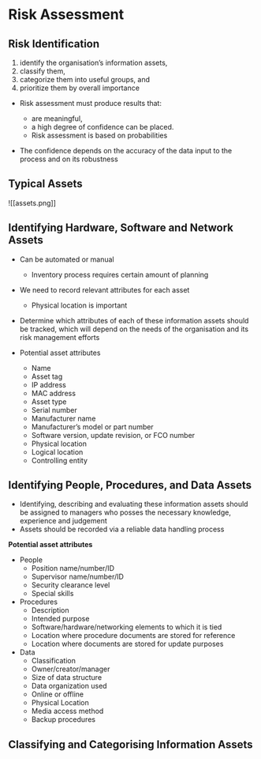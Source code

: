# Risk Assessment

## Risk Identification
1. identify the organisation’s information assets,
2. classify them,
3. categorize them into useful groups, and
4. prioritize them by overall importance

- Risk assessment must produce results that:
	- are meaningful,
	- a high degree of confidence can be placed.
	- Risk assessment is based on probabilities

- The confidence depends on the accuracy of the data input to the process and on its robustness

## Typical Assets
![[assets.png]]

## Identifying Hardware, Software and Network Assets
- Can be automated or manual
	- Inventory process requires certain amount of planning
- We need to record relevant attributes for each asset
	- Physical location is important
- Determine which attributes of each of these information assets should be tracked, which will depend on the needs of the organisation and its risk management efforts

- Potential asset attributes
	-  Name
	- Asset tag
	- IP address
	- MAC address
	- Asset type
	- Serial number
	- Manufacturer name
	- Manufacturer’s model or part number
	- Software version, update revision, or FCO number
	- Physical location
	- Logical location
	- Controlling entity

## Identifying People, Procedures, and Data Assets
- Identifying, describing and evaluating these information assets should be assigned to managers who posses the necessary knowledge, experience and judgement
- Assets should be recorded via a reliable data handling process

**Potential asset attributes**
- People
	- Position name/number/ID
	- Supervisor name/number/ID
	- Security clearance level
	- Special skills
- Procedures
	- Description
	- Intended purpose
	- Software/hardware/networking elements to which it is tied
	- Location where procedure documents are stored for reference
	- Location where documents are stored for update purposes
- Data
	- Classification
	- Owner/creator/manager
	- Size of data structure
	- Data organization used
	- Online or offline
	- Physical Location
	- Media access method
	- Backup procedures

## Classifying and Categorising Information Assets